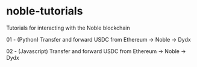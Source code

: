 # noble-tutorials
Tutorials for interacting with the Noble blockchain

01 - (Python) Transfer and forward USDC from Ethereum -> Noble -> Dydx

02 - (Javascript) Transfer and forward USDC from Ethereum -> Noble -> Dydx
